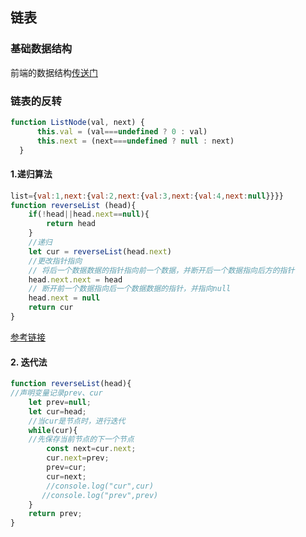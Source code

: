 ## 链表

### 基础数据结构

 前端的数据结构[传送门](./md/前端的数据结构.md)

### 链表的反转

```javascript
function ListNode(val, next) {
      this.val = (val===undefined ? 0 : val)
      this.next = (next===undefined ? null : next)
  }
```

#### 1.递归算法

```javascript 
list={val:1,next:{val:2,next:{val:3,next:{val:4,next:null}}}}
function reverseList (head){
    if(!head||head.next==null){
        return head
    }
    //递归
    let cur = reverseList(head.next)
    //更改指针指向 
    // 将后一个数据数据的指针指向前一个数据，并断开后一个数据指向后方的指针
    head.next.next = head
    // 断开前一个数据指向后一个数据数据的指针，并指向null
    head.next = null
    return cur
}
```

[参考链接](https://blog.csdn.net/kiround/article/details/124889668)

#### 2. 迭代法

```javascript
function reverseList(head){
//声明变量记录prev、cur
    let prev=null;
    let cur=head;
    //当cur是节点时，进行迭代
    while(cur){
    //先保存当前节点的下一个节点
        const next=cur.next;
        cur.next=prev;
        prev=cur;
        cur=next;
        //console.log("cur",cur)
       //console.log("prev",prev)
    }
    return prev;
}

```
